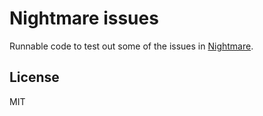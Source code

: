 # Nightmare issues

Runnable code to test out some of the issues in [Nightmare](https://github.com/segmentio/nightmare/issues).

## License

MIT
